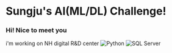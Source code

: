 # Sungju's AI(ML/DL) Challenge!

### Hi! Nice to meet you
i'm working on NH digital R&D center
<img alt="Python" src ="https://img.shields.io/badge/Python-3776AB.svg?&style=for-the-badge&logo=Python&logoColor=white"/>
<img alt="SQL Server" src ="https://img.shields.io/badge/SQL Server-CC2927.svg?&style=for-the-badge&logo=microsoftsqlserver&logoColor=white"/>

